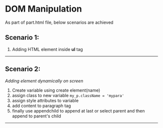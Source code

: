 # DOM Manipulation
As part of part.html file, below scenarios are achieved
## Scenario 1: 
1. Adding HTML element inside **ul** tag
---
## Scenario 2: 
*Adding element dynamically on screen* 
1. Create variable using create element(name)
2. assign class to new variable `my_p.className = 'mypara'`
3. assign style attributes to variable
4. add content to paragraph tag
5. finally use appendchild to append at last or select parent and then append to parent's child
---
